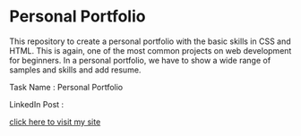 # Personal Portfolio

This repository to create a personal portfolio with the basic skills in CSS and HTML. This is again, one of the most common projects on web development for beginners. In a personal portfolio, we have to show a wide range of samples and skills and add resume.

Task Name : Personal Portfolio

LinkedIn Post : 

[click here to visit my site](KunalChaudhari05.github.io)
